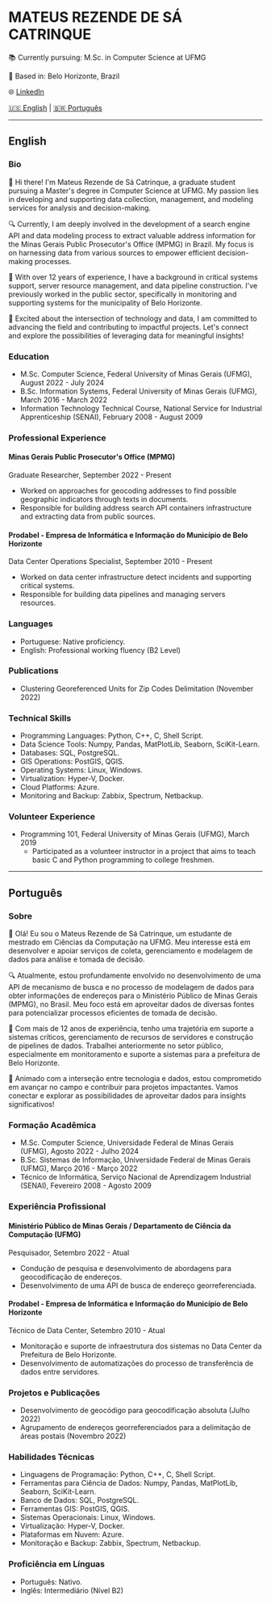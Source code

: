 # MATEUS REZENDE DE SÁ CATRINQUE

📚 Currently pursuing: M.Sc. in Computer Science at UFMG

📍 Based in: Belo Horizonte, Brazil

🌐 [LinkedIn](https://www.linkedin.com/in/mcatrinque) 

 [🇺🇸 English](#english) | [🇧🇷 Português](#português)

---

## English

### Bio
👋 Hi there! I'm Mateus Rezende de Sá Catrinque, a graduate student pursuing a Master's degree in Computer Science at UFMG. My passion lies in developing and supporting data collection, management, and modeling services for analysis and decision-making.

🔍 Currently, I am deeply involved in the development of a search engine API and data modeling process to extract valuable address information for the Minas Gerais Public Prosecutor's Office (MPMG) in Brazil. My focus is on harnessing data from various sources to empower efficient decision-making processes.

💼 With over 12 years of experience, I have a background in critical systems support, server resource management, and data pipeline construction. I've previously worked in the public sector, specifically in monitoring and supporting systems for the municipality of Belo Horizonte.

🚀 Excited about the intersection of technology and data, I am committed to advancing the field and contributing to impactful projects. Let's connect and explore the possibilities of leveraging data for meaningful insights!

### Education
- M.Sc. Computer Science, Federal University of Minas Gerais (UFMG), August 2022 - July 2024
- B.Sc. Information Systems, Federal University of Minas Gerais (UFMG), March 2016 - March 2022
- Information Technology Technical Course, National Service for Industrial Apprenticeship (SENAI), February 2008 - August 2009

### Professional Experience
#### Minas Gerais Public Prosecutor's Office (MPMG)
Graduate Researcher, September 2022 - Present
- Worked on approaches for geocoding addresses to find possible geographic indicators through texts in documents.
- Responsible for building address search API containers infrastructure and extracting data from public sources.

#### Prodabel - Empresa de Informática e Informação do Município de Belo Horizonte
Data Center Operations Specialist, September 2010 - Present
- Worked on data center infrastructure detect incidents and supporting critical systems.
- Responsible for building data pipelines and managing servers resources.

### Languages
- Portuguese: Native proficiency.
- English: Professional working fluency (B2 Level)

### Publications
- Clustering Georeferenced Units for Zip Codes Delimitation (November 2022)

### Technical Skills
- Programming Languages: Python, C++, C, Shell Script.
- Data Science Tools: Numpy, Pandas, MatPlotLib, Seaborn, SciKit-Learn.
- Databases: SQL, PostgreSQL.
- GIS Operations: PostGIS, QGIS.
- Operating Systems: Linux, Windows.
- Virtualization: Hyper-V, Docker.
- Cloud Platforms: Azure.
- Monitoring and Backup: Zabbix, Spectrum, Netbackup.

### Volunteer Experience
- Programming 101, Federal University of Minas Gerais (UFMG), March 2019
  - Participated as a volunteer instructor in a project that aims to teach basic C and Python programming to college freshmen.

--- 

## Português

### Sobre
👋 Olá! Eu sou o Mateus Rezende de Sá Catrinque, um estudante de mestrado em Ciências da Computação na UFMG. Meu interesse está em desenvolver e apoiar serviços de coleta, gerenciamento e modelagem de dados para análise e tomada de decisão.

🔍 Atualmente, estou profundamente envolvido no desenvolvimento de uma API de mecanismo de busca e no processo de modelagem de dados para obter informações de endereços para o Ministério Público de Minas Gerais (MPMG), no Brasil. Meu foco está em aproveitar dados de diversas fontes para potencializar processos eficientes de tomada de decisão.

💼 Com mais de 12 anos de experiência, tenho uma trajetória em suporte a sistemas críticos, gerenciamento de recursos de servidores e construção de pipelines de dados. Trabalhei anteriormente no setor público, especialmente em monitoramento e suporte a sistemas para a prefeitura de Belo Horizonte.

🚀 Animado com a interseção entre tecnologia e dados, estou comprometido em avançar no campo e contribuir para projetos impactantes. Vamos conectar e explorar as possibilidades de aproveitar dados para insights significativos!

### Formação Acadêmica
- M.Sc. Computer Science, Universidade Federal de Minas Gerais (UFMG), Agosto 2022 - Julho 2024
- B.Sc. Sistemas de Informação, Universidade Federal de Minas Gerais (UFMG), Março 2016 - Março 2022
- Técnico de Informática, Serviço Nacional de Aprendizagem Industrial (SENAI), Fevereiro 2008 - Agosto 2009

### Experiência Profissional
#### Ministério Público de Minas Gerais / Departamento de Ciência da Computação (UFMG)
Pesquisador, Setembro 2022 - Atual
- Condução de pesquisa e desenvolvimento de abordagens para geocodificação de endereços.
- Desenvolvimento de uma API de busca de endereço georreferenciada.

#### Prodabel - Empresa de Informática e Informação do Município de Belo Horizonte
Técnico de Data Center, Setembro 2010 - Atual
- Monitoração e suporte de infraestrutura dos sistemas no Data Center da Prefeitura de Belo Horizonte.
- Desenvolvimento de automatizações do processo de transferência de dados entre servidores.

### Projetos e Publicações
- Desenvolvimento de geocódigo para geocodificação absoluta (Julho 2022)
- Agrupamento de endereços georreferenciados para a delimitação de áreas postais (Novembro 2022)

### Habilidades Técnicas
- Linguagens de Programação: Python, C++, C, Shell Script.
- Ferramentas para Ciência de Dados: Numpy, Pandas, MatPlotLib, Seaborn, SciKit-Learn.
- Banco de Dados: SQL, PostgreSQL.
- Ferramentas GIS: PostGIS, QGIS.
- Sistemas Operacionais: Linux, Windows.
- Virtualização: Hyper-V, Docker.
- Plataformas em Nuvem: Azure.
- Monitoração e Backup: Zabbix, Spectrum, Netbackup.

### Proficiência em Línguas
- Português: Nativo.
- Inglês: Intermediário (Nível B2)
